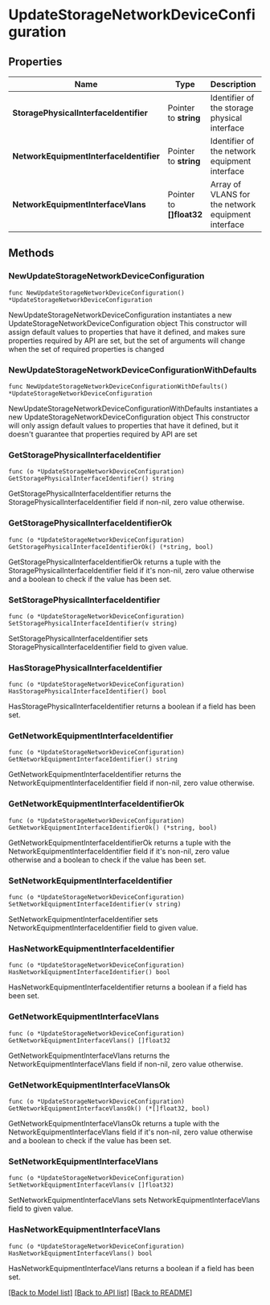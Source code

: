 # UpdateStorageNetworkDeviceConfiguration

## Properties

Name | Type | Description | Notes
------------ | ------------- | ------------- | -------------
**StoragePhysicalInterfaceIdentifier** | Pointer to **string** | Identifier of the storage physical interface | [optional] 
**NetworkEquipmentInterfaceIdentifier** | Pointer to **string** | Identifier of the network equipment interface | [optional] 
**NetworkEquipmentInterfaceVlans** | Pointer to **[]float32** | Array of VLANS for the network equipment interface | [optional] 

## Methods

### NewUpdateStorageNetworkDeviceConfiguration

`func NewUpdateStorageNetworkDeviceConfiguration() *UpdateStorageNetworkDeviceConfiguration`

NewUpdateStorageNetworkDeviceConfiguration instantiates a new UpdateStorageNetworkDeviceConfiguration object
This constructor will assign default values to properties that have it defined,
and makes sure properties required by API are set, but the set of arguments
will change when the set of required properties is changed

### NewUpdateStorageNetworkDeviceConfigurationWithDefaults

`func NewUpdateStorageNetworkDeviceConfigurationWithDefaults() *UpdateStorageNetworkDeviceConfiguration`

NewUpdateStorageNetworkDeviceConfigurationWithDefaults instantiates a new UpdateStorageNetworkDeviceConfiguration object
This constructor will only assign default values to properties that have it defined,
but it doesn't guarantee that properties required by API are set

### GetStoragePhysicalInterfaceIdentifier

`func (o *UpdateStorageNetworkDeviceConfiguration) GetStoragePhysicalInterfaceIdentifier() string`

GetStoragePhysicalInterfaceIdentifier returns the StoragePhysicalInterfaceIdentifier field if non-nil, zero value otherwise.

### GetStoragePhysicalInterfaceIdentifierOk

`func (o *UpdateStorageNetworkDeviceConfiguration) GetStoragePhysicalInterfaceIdentifierOk() (*string, bool)`

GetStoragePhysicalInterfaceIdentifierOk returns a tuple with the StoragePhysicalInterfaceIdentifier field if it's non-nil, zero value otherwise
and a boolean to check if the value has been set.

### SetStoragePhysicalInterfaceIdentifier

`func (o *UpdateStorageNetworkDeviceConfiguration) SetStoragePhysicalInterfaceIdentifier(v string)`

SetStoragePhysicalInterfaceIdentifier sets StoragePhysicalInterfaceIdentifier field to given value.

### HasStoragePhysicalInterfaceIdentifier

`func (o *UpdateStorageNetworkDeviceConfiguration) HasStoragePhysicalInterfaceIdentifier() bool`

HasStoragePhysicalInterfaceIdentifier returns a boolean if a field has been set.

### GetNetworkEquipmentInterfaceIdentifier

`func (o *UpdateStorageNetworkDeviceConfiguration) GetNetworkEquipmentInterfaceIdentifier() string`

GetNetworkEquipmentInterfaceIdentifier returns the NetworkEquipmentInterfaceIdentifier field if non-nil, zero value otherwise.

### GetNetworkEquipmentInterfaceIdentifierOk

`func (o *UpdateStorageNetworkDeviceConfiguration) GetNetworkEquipmentInterfaceIdentifierOk() (*string, bool)`

GetNetworkEquipmentInterfaceIdentifierOk returns a tuple with the NetworkEquipmentInterfaceIdentifier field if it's non-nil, zero value otherwise
and a boolean to check if the value has been set.

### SetNetworkEquipmentInterfaceIdentifier

`func (o *UpdateStorageNetworkDeviceConfiguration) SetNetworkEquipmentInterfaceIdentifier(v string)`

SetNetworkEquipmentInterfaceIdentifier sets NetworkEquipmentInterfaceIdentifier field to given value.

### HasNetworkEquipmentInterfaceIdentifier

`func (o *UpdateStorageNetworkDeviceConfiguration) HasNetworkEquipmentInterfaceIdentifier() bool`

HasNetworkEquipmentInterfaceIdentifier returns a boolean if a field has been set.

### GetNetworkEquipmentInterfaceVlans

`func (o *UpdateStorageNetworkDeviceConfiguration) GetNetworkEquipmentInterfaceVlans() []float32`

GetNetworkEquipmentInterfaceVlans returns the NetworkEquipmentInterfaceVlans field if non-nil, zero value otherwise.

### GetNetworkEquipmentInterfaceVlansOk

`func (o *UpdateStorageNetworkDeviceConfiguration) GetNetworkEquipmentInterfaceVlansOk() (*[]float32, bool)`

GetNetworkEquipmentInterfaceVlansOk returns a tuple with the NetworkEquipmentInterfaceVlans field if it's non-nil, zero value otherwise
and a boolean to check if the value has been set.

### SetNetworkEquipmentInterfaceVlans

`func (o *UpdateStorageNetworkDeviceConfiguration) SetNetworkEquipmentInterfaceVlans(v []float32)`

SetNetworkEquipmentInterfaceVlans sets NetworkEquipmentInterfaceVlans field to given value.

### HasNetworkEquipmentInterfaceVlans

`func (o *UpdateStorageNetworkDeviceConfiguration) HasNetworkEquipmentInterfaceVlans() bool`

HasNetworkEquipmentInterfaceVlans returns a boolean if a field has been set.


[[Back to Model list]](../README.md#documentation-for-models) [[Back to API list]](../README.md#documentation-for-api-endpoints) [[Back to README]](../README.md)


